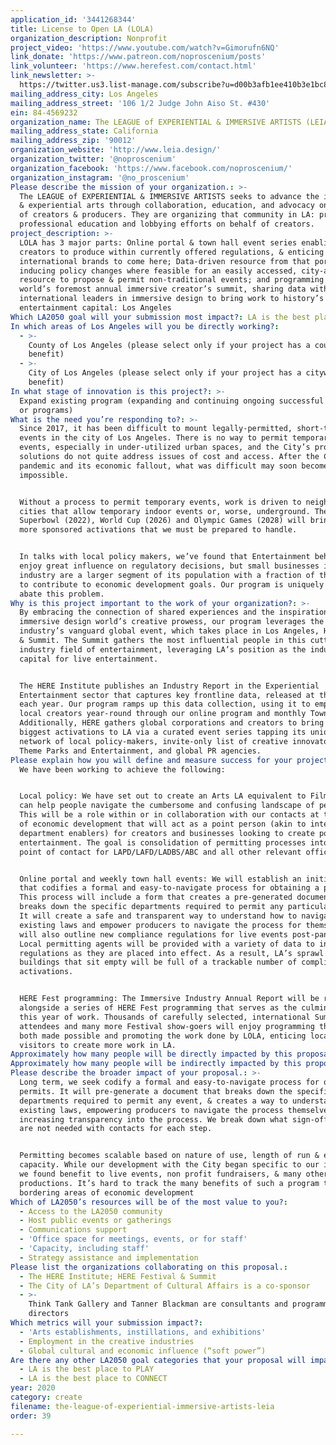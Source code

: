 ```yaml
---
application_id: '3441268344'
title: License to Open LA (LOLA)
organization_description: Nonprofit
project_video: 'https://www.youtube.com/watch?v=Gimorufn6NQ'
link_donate: 'https://www.patreon.com/noproscenium/posts'
link_volunteer: 'https://www.herefest.com/contact.html'
link_newsletter: >-
  https://twitter.us3.list-manage.com/subscribe?u=d00b3afb1ee410b3e1bc8d5b4&id=cb5cf5631e
mailing_address_city: Los Angeles
mailing_address_street: '106 1/2 Judge John Aiso St. #430'
ein: 84-4569232
organization_name: The LEAGUE of EXPERIENTIAL & IMMERSIVE ARTISTS (LEIA)
mailing_address_state: California
mailing_address_zip: '90012'
organization_website: 'http://www.leia.design/'
organization_twitter: '@noproscenium'
organization_facebook: 'https://www.facebook.com/noproscenium/'
organization_instagram: '@no_proscenium'
Please describe the mission of your organization.: >-
  The LEAGUE of EXPERIENTIAL & IMMERSIVE ARTISTS seeks to advance the immersive
  & experiential arts through collaboration, education, and advocacy on behalf
  of creators & producers. They are organizing that community in LA: ​providing
  ​professional education and lobbying efforts on behalf of creators.
project_description: >-
  LOLA has 3 major parts: Online portal & town hall event series enabling
  creators to produce within currently offered regulations, & enticing
  international brands to come here; Data-driven resource from that portal,
  inducing policy changes where feasible for an easily accessed, city-approved
  resource to propose & permit non-traditional events; and programming at the
  world’s foremost annual immersive creator’s summit, sharing data with
  international leaders in immersive design to bring work to history’s largest
  entertainment capital: Los Angeles
Which LA2050 goal will your submission most impact?: LA is the best place to CREATE
In which areas of Los Angeles will you be directly working?:
  - >-
    County of Los Angeles (please select only if your project has a countywide
    benefit)
  - >-
    City of Los Angeles (please select only if your project has a citywide
    benefit)
In what stage of innovation is this project?: >-
  Expand existing program (expanding and continuing ongoing successful projects
  or programs)
What is the need you’re responding to?: >-
  Since 2017, it has been difficult to mount legally-permitted, short-term
  events in the city of Los Angeles. There is no way to permit temporary indoor
  events, especially in under-utilized urban spaces, and the City’s proposed
  solutions do not quite address issues of cost and access. After the COVID-19
  pandemic and its economic fallout, what was difficult may soon become
  impossible.


  Without a process to permit temporary events, work is driven to neighboring
  cities that allow temporary indoor events or, worse, underground. The
  Superbowl (2022), World Cup (2026) and Olympic Games (2028) will bring even
  more sponsored activations that we must be prepared to handle.


  In talks with local policy makers, we’ve found that Entertainment behemoths
  enjoy great influence on regulatory decisions, but small businesses in the
  industry are a larger segment of its population with a fraction of the ability
  to contribute to economic development goals. Our program is uniquely suited to
  abate this problem.
Why is this project important to the work of your organization?: >-
  By embracing the connection of shared experiences and the inspiration of the
  immersive design world’s creative prowess, our program leverages the
  industry’s vanguard global event, which takes place in Los Angeles, HERE Fest
  & Summit. The Summit gathers the most influential people in this cutting edge
  industry field of entertainment, leveraging LA’s position as the industry
  capital for live entertainment.


  The HERE Institute publishes an Industry Report in the Experiential
  Entertainment sector that captures key frontline data, released at the Summit
  each year. Our program ramps up this data collection, using it to empower
  local creators year-round through our online program and monthly Town Halls.
  Additionally, HERE gathers global corporations and creators to bring their
  biggest activations to LA via a curated event series tapping its unique
  network of local policy-makers, invite-only list of creative innovators across
  Theme Parks and Entertainment, and global PR agencies.
Please explain how you will define and measure success for your project.: >-
  We have been working to achieve the following:


  Local policy: We have set out to create an Arts LA equivalent to Film LA that
  can help people navigate the cumbersome and confusing landscape of permitting.
  This will be a role within or in collaboration with our contacts at the office
  of economic development that will act as a point person (akin to internal city
  department enablers) for creators and businesses looking to create pop-up
  entertainment. The goal is consolidation of permitting processes into a single
  point of contact for LAPD/LAFD/LADBS/ABC and all other relevant offices.


  Online portal and weekly town hall events: We will establish an initiative
  that codifies a formal and easy-to-navigate process for obtaining a permit.
  This process will include a form that creates a pre-generated document that
  breaks down the specific departments required to permit any particular event.
  It will create a safe and transparent way to understand how to navigate the
  existing laws and empower producers to navigate the process for themselves. It
  will also outline new compliance regulations for live events post-pandemic.
  Local permitting agents will be provided with a variety of data to inform new
  regulations as they are placed into effect. As a result, LA’s sprawl of urban
  buildings that sit empty will be full of a trackable number of compliant
  activations.


  HERE Fest programming: The Immersive Industry Annual Report will be released
  alongside a series of HERE Fest programming that serves as the culmination of
  this year of work. Thousands of carefully selected, international Summit
  attendees and many more Festival show-goers will enjoy programming that is
  both made possible and promoting the work done by LOLA, enticing locals and
  visitors to create more work in LA.
Approximately how many people will be directly impacted by this proposal?: '1000'
Approximately how many people will be indirectly impacted by this proposal?: '3000000'
Please describe the broader impact of your proposal.: >-
  Long term, we seek codify a formal and easy-to-navigate process for obtaining
  permits. It will pre-generate a document that breaks down the specific
  departments required to permit any event, & creates a way to understand
  existing laws, empowering producers to navigate the process themselves &
  increasing transparency into the process. We break down what sign-offs are &
  are not needed with contacts for each step.


  Permitting becomes scalable based on nature of use, length of run & event
  capacity. While our development with the City began specific to our industry,
  we found benefit to live events, non profit fundraisers, & many other
  productions. It’s hard to track the many benefits of such a program to
  bordering areas of economic development
Which of LA2050’s resources will be of the most value to you?:
  - Access to the LA2050 community
  - Host public events or gatherings
  - Communications support
  - 'Office space for meetings, events, or for staff'
  - 'Capacity, including staff'
  - Strategy assistance and implementation
Please list the organizations collaborating on this proposal.:
  - The HERE Institute; HERE Festival & Summit
  - The City of LA’s Department of Cultural Affairs is a co-sponsor
  - >-
    Think Tank Gallery and Tanner Blackman are consultants and programming
    directors
Which metrics will your submission impact?:
  - 'Arts establishments, instillations, and exhibitions'
  - Employment in the creative industries
  - Global cultural and economic influence (“soft power”)
Are there any other LA2050 goal categories that your proposal will impact?:
  - LA is the best place to PLAY
  - LA is the best place to CONNECT
year: 2020
category: create
filename: the-league-of-experiential-immersive-artists-leia
order: 39

---
```


